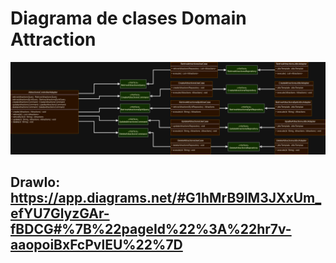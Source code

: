 #  Diagrama de clases Domain Attraction

![](https://github.com/iancinti/hotel-g3-back/blob/develop/diagrams/Dominio%20Attractions.drawio.png)

## DrawIo: https://app.diagrams.net/#G1hMrB9lM3JXxUm_efYU7GlyzGAr-fBDCG#%7B%22pageId%22%3A%22hr7v-aaopoiBxFcPvlEU%22%7D


